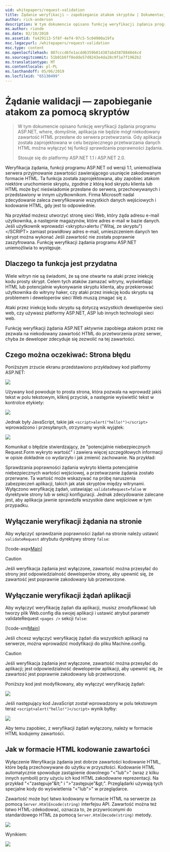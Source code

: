 ```yaml
---
uid: whitepapers/request-validation
title: Żądanie weryfikacji — zapobieganie atakom skryptów | Dokumentacja firmy Microsoft
author: rick-anderson
description: W tym dokumencie opisano funkcję weryfikacji żądania programu ASP.NET, where, domyślnie, aplikacja nie będzie mógł przetwarzania niekodowany submitt zawartości HTML...
ms.author: riande
ms.date: 02/10/2010
ms.assetid: fa429113-5f8f-4ef4-97c5-5c04900a19fa
msc.legacyurl: /whitepapers/request-validation
msc.type: content
ms.openlocfilehash: 807cccd6fe1acdd6359b014387abd3878840d4cd
ms.sourcegitcommit: 51b01b6ff8edde57d8243e4da28c9f1e7f1962b2
ms.translationtype: MT
ms.contentlocale: pl-PL
ms.lasthandoff: 05/06/2019
ms.locfileid: "65130499"
---
```

# <a name="request-validation---preventing-script-attacks"></a>Żądanie walidacji — zapobieganie atakom za pomocą skryptów

> W tym dokumencie opisano funkcję weryfikacji żądania programu ASP.NET, where, domyślnie, aplikacja nie będzie mógł niekodowany zawartość HTML przesłane do serwera przetwarzania. Gdy aplikacja została zaprojektowana w celu bezpiecznego przetwarzania danych HTML można wyłączyć tej funkcji sprawdzania poprawności żądania.
> 
> Stosuje się do platformy ASP.NET 1.1 i ASP.NET 2.0.

Weryfikacja żądania, funkcji programu ASP.NET od wersji 1.1, uniemożliwia serwera przyjmowanie zawartości zawierającego usunięcie zakodowanym formacie HTML. Ta funkcja została zaprojektowana, aby zapobiec atakom niektóre uruchomienie skryptu, zgodnie z którą kod skryptu klienta lub HTML może być nieświadomie przesłane do serwera, przechowywanych i przedstawiony w innym użytkownikom. Firma Microsoft nadal zdecydowanie zaleca zweryfikowanie wszystkich danych wejściowych i kodowanie HTML, gdy jest to odpowiednie.

Na przykład możesz utworzyć stronę sieci Web, który żąda adresu e-mail użytkownika, a następnie magazynów, które adres e-mail w bazie danych. Jeśli użytkownik wprowadzi &lt;skryptu&gt;alertu ("Witaj, ze skryptu")&lt;/SCRIPT&gt; zamiast prawidłowy adres e-mail, umieszczeniem danych ten skrypt można wykonać Jeśli zawartość nie została poprawnie zaszyfrowana. Funkcję weryfikacji żądania programu ASP.NET uniemożliwia to występuje.

## <a name="why-this-feature-is-useful"></a>Dlaczego ta funkcja jest przydatna

Wiele witryn nie są świadomi, że są one otwarte na ataki przez iniekcję kodu prosty skrypt. Celem tych ataków zamazać witryny, wyświetlając HTML lub potencjalnie wykonywanie skryptu klienta, aby przekierować użytkownika do witryny haker, czy ataki przez iniekcję kodu skryptu są problemem i deweloperów sieci Web muszą zmagać się z.

Ataki przez iniekcję kodu skryptu są dotyczą wszystkich deweloperów sieci web, czy używasz platformy ASP.NET, ASP lub innych technologii sieci web.

Funkcję weryfikacji żądania ASP.NET aktywnie zapobiega atakom przez nie zezwala na niekodowany zawartość HTML do przetworzenia przez serwer, chyba że deweloper zdecyduje się zezwolić na tej zawartości.

## <a name="what-to-expect-error-page"></a>Czego można oczekiwać: Strona błędu

Poniższym zrzucie ekranu przedstawiono przykładowy kod platformy ASP.NET:

![](request-validation/_static/image1.png)

Używany kod powoduje to prosta strona, która pozwala na wprowadź jakiś tekst w polu tekstowym, kliknij przycisk, a następnie wyświetlić tekst w kontrolce etykiety:

![](request-validation/_static/image2.png)

Jednak były JavaScript, takie jak `<script>alert("hello!")</script>` wprowadzono i przesyłanych, otrzymamy wynik wyjątek:

![](request-validation/_static/image3.png)

Komunikat o błędzie stwierdzający, że "potencjalnie niebezpiecznych Request.Form wykryto wartość" i zawiera więcej szczegółowych informacji w opisie dokładnie co wydarzyło i jak zmienić zachowanie. Na przykład:

Sprawdzania poprawności żądania wykryto klienta potencjalnie niebezpiecznych wartości wejściowej, a przetwarzanie żądania zostało przerwane. Ta wartość może wskazywać na próbę naruszenia zabezpieczeń aplikacji, takich jak atak skryptów między witrynami. Wyłączono weryfikację żądań, ustawiając `validateRequest=false` w dyrektywie strony lub w sekcji konfiguracji. Jednak zdecydowanie zalecane jest, aby aplikacja jawnie sprawdziła wszystkie dane wejściowe w tym przypadku.

## <a name="disabling-request-validation-on-a-page"></a>Wyłączanie weryfikacji żądania na stronie

Aby wyłączyć sprawdzanie poprawności żądań na stronie należy ustawić `validateRequest` atrybutu dyrektywy strony `false`:

[!code-aspx[Main](request-validation/samples/sample1.aspx)]

> [!CAUTION]
> Jeśli weryfikacja żądania jest wyłączone, zawartość można przesyłać do strony jest odpowiedzialność deweloperów strony, aby upewnić się, że zawartość jest poprawnie zakodowany lub przetworzone.

## <a name="disabling-request-validation-for-your-application"></a>Wyłączanie weryfikacji żądań aplikacji

Aby wyłączyć weryfikację żądań dla aplikacji, musisz zmodyfikować lub tworzy plik Web.config dla swojej aplikacji i ustawić atrybut parametr validateRequest `<pages />` sekcji `false`:

[!code-xml[Main](request-validation/samples/sample2.xml)]

Jeśli chcesz wyłączyć weryfikację żądań dla wszystkich aplikacji na serwerze, można wprowadzić modyfikacji do pliku Machine.config.

> [!CAUTION]
> Jeśli weryfikacja żądania jest wyłączone, zawartość można przesyłać do aplikacji; jest odpowiedzialność deweloperów aplikacji, aby upewnić się, że zawartość jest poprawnie zakodowany lub przetworzone.

Poniższy kod jest modyfikowany, aby wyłączyć weryfikację żądań:

![](request-validation/_static/image4.png)

Jeśli następujący kod JavaScript został wprowadzony w polu tekstowym teraz `<script>alert("hello!")</script>` wynik byłby:

![](request-validation/_static/image5.png)

Aby temu zapobiec, z weryfikacji żądań wyłączony, należy w formacie HTML kodujemy zawartości.

## <a name="how-to-html-encode-content"></a>Jak w formacie HTML kodowanie zawartości

Wyłączenie Weryfikacja żądania jest dobrze zawartości kodowanie HTML, które będą przechowywane do użytku w przyszłości. Kodowanie HTML automatycznie spowoduje zastąpienie dowolnego "&lt;"lub"&gt;" (wraz z kilku innych symboli) przy użyciu ich kod HTML zakodowane reprezentacji. Na przykład "&lt;"zastępuje"&amp;lt;" i "&gt;"zastępuje"&amp;gt;". Przeglądarki używają tych specjalne kody do wyświetlenia "&lt;"lub"&gt;" w przeglądarce.

Zawartość może być łatwo kodowany w formacie HTML na serwerze za pomocą `Server.HtmlEncode(string)` interfejsu API. Zawartość można też łatwo HTML-zdekodować, oznacza to, że przywróconymi do standardowego HTML za pomocą `Server.HtmlDecode(string)` metody.

![](request-validation/_static/image6.png)

Wynikiem:

![](request-validation/_static/image7.png)
